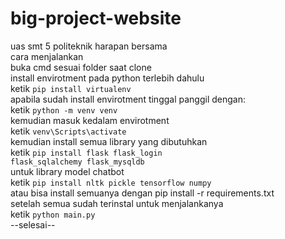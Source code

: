 # big-project-website
uas smt 5 politeknik harapan bersama<br>
cara menjalankan <br>
buka cmd sesuai folder saat clone<br>
install envirotment pada python terlebih dahulu<br>
ketik <code>pip install virtualenv</code><br>
apabila sudah install envirotment tinggal panggil dengan:<br>
ketik <code>python -m venv venv</code><br>
kemudian masuk kedalam envirotment <br>
ketik <code>venv\Scripts\activate</code><br>
kemudian install semua library yang dibutuhkan <br>
ketik <code>pip install flask flask_login flask_sqlalchemy flask_mysqldb </code> <br>
untuk library model chatbot <br>
ketik <code>pip install nltk pickle tensorflow numpy</code><br>
atau bisa install semuanya dengan pip install -r requirements.txt<br>
setelah semua sudah terinstal untuk menjalankanya <br>
ketik <code>python main.py</code><br>
--selesai--
